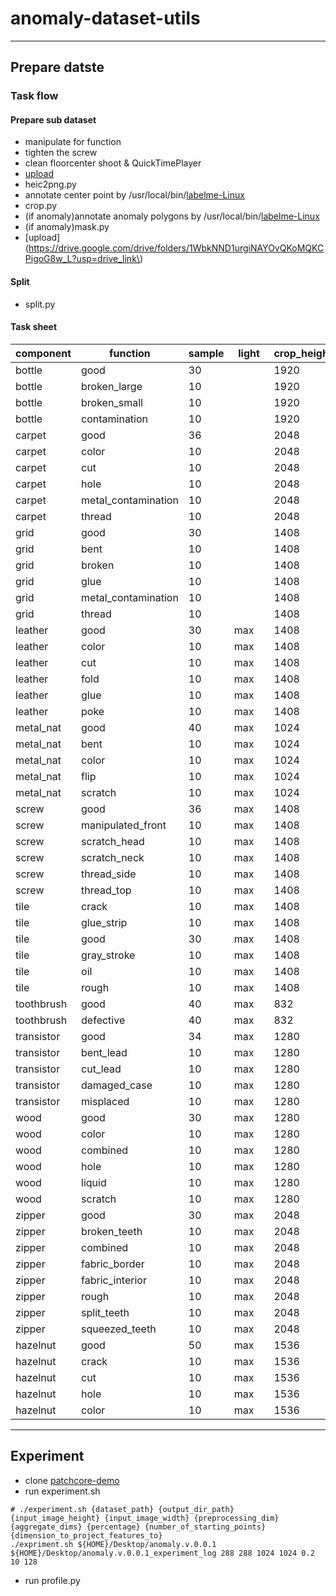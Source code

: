 # anomaly-dataset-utils

--------

## Prepare datste

### Task flow

#### Prepare sub dataset
- manipulate for function
- tighten the screw
- clean floorcenter shoot & QuickTimePlayer
- [upload](https://drive.google.com/drive/folders/1S6LWKWM84hgxveAl0s9vu40XjiaGp-Vv?usp=drive_link)
- heic2png.py
- annotate center point by
  /usr/local/bin/[labelme-Linux](https://github.com/wkentaro/labelme/releases/download/v5.2.1/labelme-Linux)
- crop.py
- (if anomaly)annotate anomaly polygons by
  /usr/local/bin/[labelme-Linux](https://github.com/wkentaro/labelme/releases/download/v5.2.1/labelme-Linux)
- (if anomaly)mask.py
- [upload](https://drive.google.com/drive/folders/1WbkNND1urgiNAYOvQKoMQKCPigoG8w_L?usp=drive_link\)

#### Split
- split.py

#### Task sheet

| component  | function            | sample | light   | crop_height | crop_width | complete |
|------------|---------------------|--------|---------|-------------|------------|----------|
| bottle     | good                | 30     |         | 1920        | 1920       | x        |
| bottle     | broken_large        | 10     |         | 1920        | 1920       | x        |
| bottle     | broken_small        | 10     |         | 1920        | 1920       | x        |
| bottle     | contamination       | 10     |         | 1920        | 1920       | x        |
| carpet     | good                | 36     |         | 2048        | 2048　      | x        |
| carpet     | color               | 10     |         | 2048        | 2048       | x        |
| carpet     | cut                 | 10     |         | 2048        | 2048       | x        |
| carpet     | hole                | 10     |         | 2048    　   | 2048       | x        |
| carpet     | metal_contamination | 10     |         | 2048        | 2048　      | ~        |
| carpet     | thread              | 10     |         | 2048        | 2048       | x        |
| grid       | good                | 30     |         | 1408  　     | 1408　      | x        |
| grid       | bent                | 10     |         | 1408        | 1408       | x        |
| grid       | broken              | 10     |         | 1408        | 1408       | x        |
| grid       | glue                | 10     |         | 1408        | 1408       | x        |
| grid       | metal_contamination | 10     |         | 1408        | 1408       | ~        |
| grid       | thread              | 10     |         | 1408        | 1408       | x        |
| leather    | good                | 30     | max     | 1408        | 1408       | x        |
| leather    | color               | 10     | max     | 1408        | 1408       | x        |
| leather    | cut                 | 10     | max     | 1408　       | 1408       | x　       |
| leather    | fold                | 10     | max     | 1408        | 1408       | x        |
| leather    | glue                | 10     | max　    | 1408        | 1408       | x        |
| leather    | poke                | 10     | max     | 1408        | 1408　      | x        |
| metal_nat  | good                | 40     | max     | 1024        | 1024       | x        |
| metal_nat  | bent                | 10     | max     | 1024        | 1024       | x        |
| metal_nat  | color               | 10     | max     | 1024        | 1024       | x        |
| metal_nat  | flip                | 10     | max     | 1024        | 1024       | x        |
| metal_nat  | scratch             | 10     | max     | 1024        | 1024       | x        |
| screw      | good                | 36     | max     | 1408        | 1408       | x        |
| screw      | manipulated_front   | 10     | max     | 1408        | 1408       | x        |
| screw      | scratch_head        | 10     | max     | 1408        | 1408       | x        |
| screw      | scratch_neck        | 10     | max     | 1408        | 1408       | x        |
| screw      | thread_side         | 10     | max     | 1408        | 1408       | x        |
| screw      | thread_top          | 10     | max     | 1408        | 1408       | ~        |
| tile       | crack               | 10     | max     | 1408        | 1408       | x        |
| tile       | glue_strip          | 10     | max     | 1408        | 1408       | x        |
| tile       | good                | 30     | max     | 1408        | 1408       | x        |
| tile       | gray_stroke         | 10     | max     | 1408        | 1408       | x        |
| tile       | oil                 | 10     | max     | 1408        | 1408       | x        |
| tile       | rough               | 10     | max     | 1408        | 1408       | x        |
| toothbrush | good                | 40     | max     | 832         | 576        | x        |
| toothbrush | defective           | 40     | max     | 832         | 576        | x        |
| transistor | good                | 34     | max     | 1280        | 1280       | x        |
| transistor | bent_lead           | 10     | max     | 1280        | 1280       | x        |
| transistor | cut_lead            | 10     | max     | 1280        | 1280       | x        |
| transistor | damaged_case        | 10     | max     | 1280        | 1280       | x        |
| transistor | misplaced           | 10     | max     | 1280        | 1280       | ~        |
| wood       | good                | 30     | max     | 1280        | 1280       | x        |
| wood       | color               | 10     | max     | 1280        | 1280       | x        |
| wood       | combined            | 10     | max     | 1280        | 1280       | ~        |
| wood       | hole                | 10     | max     | 1280        | 1280       | x        |
| wood       | liquid              | 10     | max     | 1280        | 1280       | x        |
| wood       | scratch             | 10     | max     | 1280        | 1280       | x        |
| zipper     | good                | 30     | max     | 2048        | 1536       | x        |
| zipper     | broken_teeth        | 10     | max     | 2048        | 1536       | x        |
| zipper     | combined            | 10     | max     | 2048        | 1536       | ~　       |
| zipper     | fabric_border       | 10     | max     | 2048        | 1536       | ~　       |
| zipper     | fabric_interior     | 10     | max     | 2048        | 1536       | x        |
| zipper     | rough               | 10     | max     | 2048        | 1536       | ~　       |
| zipper     | split_teeth         | 10     | max     | 2048        | 1536       | x        |
| zipper     | squeezed_teeth      | 10     | max     | 2048        | 1536       | ~        |
| hazelnut   | good                | 50     | max     | 1536        | 1536       | x        |
| hazelnut   | crack               | 10     | max     | 1536        | 1536       | x        |
| hazelnut   | cut                 | 10     | max     | 1536        | 1536       | x        |
| hazelnut   | hole                | 10     | max     | 1536        | 1536       | x        |
| hazelnut   | color               | 10     | max     | 1536        | 1536       | x        |

---------------

## Experiment
- clone [patchcore-demo](https://github.com/k-wakisaka/patchcore-demo)
- run experiment.sh

```shell
# ./experiment.sh {dataset_path} {output_dir_path} {input_image_height} {input_image_width} {preprocessing_dim} {aggregate_dims} {percentage} {number_of_starting_points} {dimension_to_project_features_to}
./expriment.sh ${HOME}/Desktop/anomaly.v.0.0.1 ${HOME}/Desktop/anomaly.v.0.0.1_experiment_log 288 288 1024 1024 0.2 10 128
```

- run profile.py
